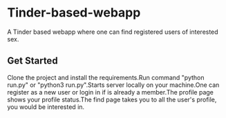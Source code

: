 # Tinder-based-webapp
A Tinder based webapp where one can find registered users of interested sex.
## Get Started
Clone the project and install the requirements.Run command "python run.py" or "python3 run.py".Starts server locally on your machine.One can register as a new user or login in if is already a member.The profile page shows your profile status.The find page takes you to all the user's profile, you would be interested in.
